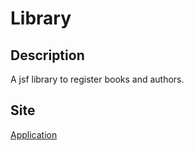 # Library

## Description

A jsf library to register books and authors.

## Site

[Application](https://libraryjsf.herokuapp.com/index.html)